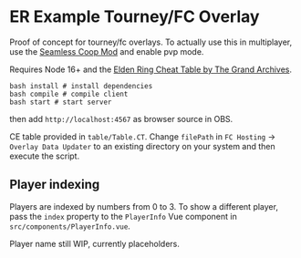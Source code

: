 # ER Example Tourney/FC Overlay

Proof of concept for tourney/fc overlays. To actually use this in multiplayer, use the [Seamless Coop Mod](https://www.nexusmods.com/eldenring/mods/510) and enable pvp mode.

Requires Node 16+ and the [Elden Ring Cheat Table by The Grand Archives](https://github.com/inunorii/Elden-Ring-CT-TGA).

```
bash install # install dependencies
bash compile # compile client
bash start # start server
```

then add `http://localhost:4567` as browser source in OBS.

CE table provided in `table/Table.CT`. Change `filePath` in `FC Hosting` -> `Overlay Data Updater` to an existing directory on your system and then execute the script.

## Player indexing

Players are indexed by numbers from 0 to 3. To show a different player, pass the `index` property to the `PlayerInfo` Vue component in `src/components/PlayerInfo.vue`.

Player name still WIP, currently placeholders.

